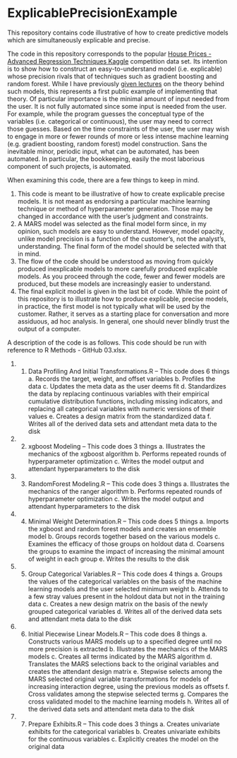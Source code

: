 # ExplicablePrecisionExample
This repository contains code illustrative of how to create predictive models which are simultaneously explicable and precise.

The code in this repository corresponds to the popular [House Prices - Advanced Regression Techniques Kaggle](https://www.kaggle.com/competitions/house-prices-advanced-regression-techniques) competition data set.  Its intention is to show how to construct an easy-to-understand model (i.e. explicable) whose precision rivals that of techniques such as gradient boosting and random forest.  While I have previously [given lectures](https://www.youtube.com/watch?v=Tk1nnou9Du0) on the theory behind such models, this represents a first public example of implementing that theory.  Of particular importance is the minimal amount of input needed from the user.  It is not fully automated since some input is needed from the user.  For example, while the program guesses the conceptual type of the variables (i.e. categorical or continuous), the user may need to correct those guesses.  Based on the time constraints of the user, the user may wish to engage in more or fewer rounds of more or less intense machine learning (e.g. gradient boosting, random forest) model construction.  Sans the inevitable minor, periodic input, what can be automated, has been automated.  In particular, the bookkeeping, easily the most laborious component of such projects, is automated.

When examining this code, there are a few things to keep in mind.
1. This code is meant to be illustrative of how to create explicable precise models.  It is not meant as endorsing a particular machine learning technique or method of hyperparameter generation.  Those may be changed in accordance with the user’s judgment and constraints.
2. A MARS model was selected as the final model form since, in my opinion, such models are easy to understand.  However, model opacity, unlike model precision is a function of the customer’s, not the analyst’s, understanding.  The final form of the model should be selected with that in mind.
3. The flow of the code should be understood as moving from quickly produced inexplicable models to more carefully produced explicable models.  As you proceed through the code, fewer and fewer models are produced, but these models are increasingly easier to understand.
4. The final explicit model is given in the last bit of code.  While the point of this repository is to illustrate how to produce explicable, precise models, in practice, the first model is not typically what will be used by the customer.  Rather, it serves as a starting place for conversation and more assiduous, ad hoc analysis.  In general, one should never blindly trust the output of a computer.

A description of the code is as follows.  This code should be run with reference to R Methods - GitHub 03.xlsx.

1. 01. Data Profiling And Initial Transformations.R – This code does 6 things
  a. Records the target, weight, and offset variables
  b. Profiles the data
  c. Updates the meta data as the user deems fit
  d. Standardizes the data by replacing continuous variables with their empirical cumulative distribution functions, including missing indicators, and replacing all categorical variables with numeric versions of their values
  e. Creates a design matrix from the standardized data
  f. Writes all of the derived data sets and attendant meta data to the disk
2. 02. xgboost Modeling – This code does 3 things
  a. Illustrates the mechanics of the xgboost algorithm
  b. Performs repeated rounds of hyperparameter optimization
  c. Writes the model output and attendant hyperparameters to the disk
3. 03. RandomForest Modeling.R – This code does 3 things
  a. Illustrates the mechanics of the ranger algorithm
  b. Performs repeated rounds of hyperparameter optimization
  c. Writes the model output and attendant hyperparameters to the disk
4. 04. Minimal Weight Determination.R – This code does 5 things
  a. Imports the xgboost and random forest models and creates an ensemble model
  b. Groups records together based on the various models
  c. Examines the efficacy of those groups on holdout data
  d. Coarsens the groups to examine the impact of increasing the minimal amount of weight in each group
  e. Writes the results to the disk
5. 05. Group Categorical Variables.R – This code does 4 things
  a. Groups the values of the categorical variables on the basis of the machine learning models and the user selected minimum weight
  b. Attends to a few stray values present in the holdout data but not in the training data
  c. Creates a new design matrix on the basis of the newly grouped categorical variables
  d. Writes all of the derived data sets and attendant meta data to the disk
6. 06. Initial Piecewise Linear Models.R – This code does 8 things
  a. Constructs various MARS models up to a specified degree until no more precision is extracted
  b. Illustrates the mechanics of the MARS models
  c. Creates all terms indicated by the MARS algorithm
  d. Translates the MARS selections back to the original variables and creates the attendant design matrix
  e. Stepwise selects among the MARS selected original variable transformations for models of increasing interaction degree, using the previous models as offsets
  f. Cross validates among the stepwise selected terms
  g. Compares the cross validated model to the machine learning models
  h. Writes all of the derived data sets and attendant meta data to the disk
7. 07. Prepare Exhibits.R – This code does 3 things
  a. Creates univariate exhibits for the categorical variables
  b. Creates univariate exhibits for the continuous variables
  c. Explicitly creates the model on the original data
